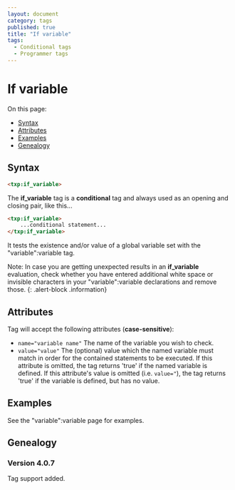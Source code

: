 ```yaml
---
layout: document
category: tags
published: true
title: "If variable"
tags:
  - Conditional tags
  - Programmer tags
---
```


# If variable

On this page:

* [Syntax](#user-content-syntax)
* [Attributes](#user-content-attributes)
* [Examples](#user-content-examples)
* [Genealogy](#user-content-genealogy)

## Syntax

```html
<txp:if_variable>
```

The **if_variable** tag is a __conditional__ tag and always used as an opening and closing pair, like this...

```html
<txp:if_variable>
    ...conditional statement...
</txp:if_variable>
```

It tests the existence and/or value of a global variable set with the "variable":variable tag.

Note: In case you are getting unexpected results in an **if_variable** evaluation, check whether you have entered additional white space or invisible characters in your "variable":variable declarations and remove those.
{: .alert-block .information}

## Attributes

Tag will accept the following attributes (**case-sensitive**):

* `name="variable name"`
The name of the variable you wish to check.
* `value="value"`
The (optional) value which the named variable must match in order for the contained statements to be executed. If this attribute is omitted, the tag returns 'true' if the named variable is defined. If this attribute's value is omitted (i.e. `value="`), the tag returns 'true' if the variable is defined, but has no value.

## Examples

See the "variable":variable page for examples.

## Genealogy

### Version 4.0.7

Tag support added.
